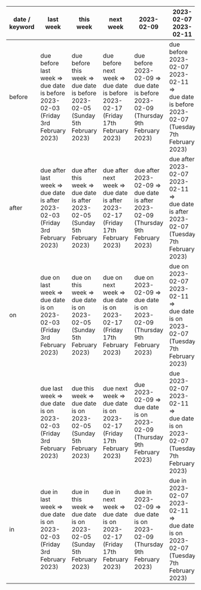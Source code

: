 | date / keyword | last week | this week | next week | 2023-02-09 | 2023-02-07 2023-02-11 |
| ----- | ----- | ----- | ----- | ----- | ----- |
| before  | due before last week =><br>  due date is before 2023-02-03 (Friday 3rd February 2023)<br> | due before this week =><br>  due date is before 2023-02-05 (Sunday 5th February 2023)<br> | due before next week =><br>  due date is before 2023-02-17 (Friday 17th February 2023)<br> | due before 2023-02-09 =><br>  due date is before 2023-02-09 (Thursday 9th February 2023)<br> | due before 2023-02-07 2023-02-11 =><br>  due date is before 2023-02-07 (Tuesday 7th February 2023)<br> |
| after  | due after last week =><br>  due date is after 2023-02-03 (Friday 3rd February 2023)<br> | due after this week =><br>  due date is after 2023-02-05 (Sunday 5th February 2023)<br> | due after next week =><br>  due date is after 2023-02-17 (Friday 17th February 2023)<br> | due after 2023-02-09 =><br>  due date is after 2023-02-09 (Thursday 9th February 2023)<br> | due after 2023-02-07 2023-02-11 =><br>  due date is after 2023-02-07 (Tuesday 7th February 2023)<br> |
| on  | due on last week =><br>  due date is on 2023-02-03 (Friday 3rd February 2023)<br> | due on this week =><br>  due date is on 2023-02-05 (Sunday 5th February 2023)<br> | due on next week =><br>  due date is on 2023-02-17 (Friday 17th February 2023)<br> | due on 2023-02-09 =><br>  due date is on 2023-02-09 (Thursday 9th February 2023)<br> | due on 2023-02-07 2023-02-11 =><br>  due date is on 2023-02-07 (Tuesday 7th February 2023)<br> |
|  | due last week =><br>  due date is on 2023-02-03 (Friday 3rd February 2023)<br> | due this week =><br>  due date is on 2023-02-05 (Sunday 5th February 2023)<br> | due next week =><br>  due date is on 2023-02-17 (Friday 17th February 2023)<br> | due 2023-02-09 =><br>  due date is on 2023-02-09 (Thursday 9th February 2023)<br> | due 2023-02-07 2023-02-11 =><br>  due date is on 2023-02-07 (Tuesday 7th February 2023)<br> |
| in  | due in last week =><br>  due date is on 2023-02-03 (Friday 3rd February 2023)<br> | due in this week =><br>  due date is on 2023-02-05 (Sunday 5th February 2023)<br> | due in next week =><br>  due date is on 2023-02-17 (Friday 17th February 2023)<br> | due in 2023-02-09 =><br>  due date is on 2023-02-09 (Thursday 9th February 2023)<br> | due in 2023-02-07 2023-02-11 =><br>  due date is on 2023-02-07 (Tuesday 7th February 2023)<br> |
